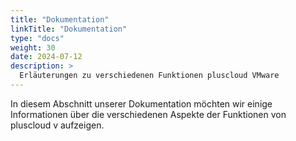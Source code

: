 ```yaml
---
title: "Dokumentation"
linkTitle: "Dokumentation"
type: "docs"
weight: 30
date: 2024-07-12
description: >
  Erläuterungen zu verschiedenen Funktionen pluscloud VMware
---
```


In diesem Abschnitt unserer Dokumentation möchten wir einige Informationen über die verschiedenen Aspekte der Funktionen von pluscloud v aufzeigen.
